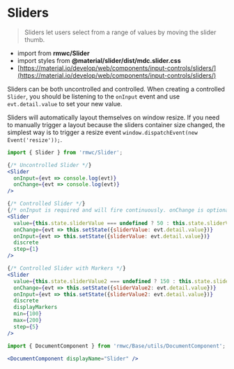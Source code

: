 # Sliders

> Sliders let users select from a range of values by moving the slider thumb.

- import from **rmwc/Slider**  
- import styles from **@material/slider/dist/mdc.slider.css**
- [https://material.io/develop/web/components/input-controls/sliders/](https://material.io/develop/web/components/input-controls/sliders/)

Sliders can be both uncontrolled and controlled. When creating a controlled `Slider`, you should be listening to the `onInput` event and use `evt.detail.value` to set your new value.

Sliders will automatically layout themselves on window resize. If you need to manually trigger a layout because the sliders container size changed, the simplest way is to trigger a resize event `window.dispatchEvent(new Event('resize'));`.

```jsx render
import { Slider } from 'rmwc/Slider';

{/* Uncontrolled Slider */}
<Slider
  onInput={evt => console.log(evt)}
  onChange={evt => console.log(evt)}
/>

{/* Controlled Slider */}
{/* onInput is required and will fire continuously. onChange is optional. */}
<Slider
  value={this.state.sliderValue === undefined ? 50 : this.state.sliderValue}
  onChange={evt => this.setState({sliderValue: evt.detail.value})}
  onInput={evt => this.setState({sliderValue: evt.detail.value})}
  discrete
  step={1}
/>

{/* Controlled Slider with Markers */}
<Slider
  value={this.state.sliderValue2 === undefined ? 150 : this.state.sliderValue2}
  onChange={evt => this.setState({sliderValue2: evt.detail.value})}
  onInput={evt => this.setState({sliderValue2: evt.detail.value})}
  discrete
  displayMarkers
  min={100}
  max={200}
  step={5}
/>
```

```jsx renderOnly
import { DocumentComponent } from 'rmwc/Base/utils/DocumentComponent';

<DocumentComponent displayName="Slider" />
```
